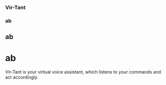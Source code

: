 ### Vir-Tant
### ab
## ab
# ab
Vir-Tant is your virtual voice assistant, which listens to your commands and act accordingly.

